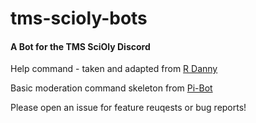 # tms-scioly-bots




#### A Bot for the TMS SciOly Discord

Help command - taken and adapted from [R Danny](https://github.com/Rapptz/RoboDanny/blob/rewrite/cogs/meta.py#L180-L263)  

Basic moderation command skeleton from [Pi-Bot](https://github.com/cbrxyz/pi-bot)

Please open an issue for feature reuqests or bug reports!

